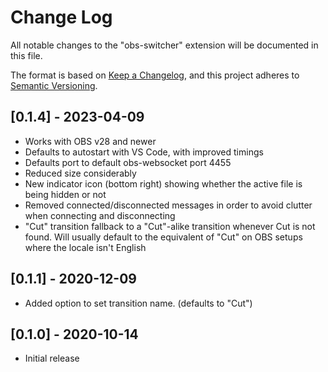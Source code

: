 # Change Log

All notable changes to the "obs-switcher" extension will be documented in this file.

The format is based on [Keep a Changelog](https://keepachangelog.com/en/1.0.0/), and this project adheres to [Semantic Versioning](https://semver.org/spec/v2.0.0.html).

## [0.1.4] - 2023-04-09

- Works with OBS v28 and newer
- Defaults to autostart with VS Code, with improved timings
- Defaults port to default obs-websocket port 4455
- Reduced size considerably
- New indicator icon (bottom right) showing whether the active file is being hidden or not
- Removed connected/disconnected messages in order to avoid clutter when connecting and disconnecting
- "Cut" transition fallback to a "Cut"-alike transition whenever Cut is not found. Will usually default to the equivalent of "Cut" on OBS setups where the locale isn't English

## [0.1.1] - 2020-12-09

- Added option to set transition name. (defaults to "Cut")

## [0.1.0] - 2020-10-14

- Initial release
